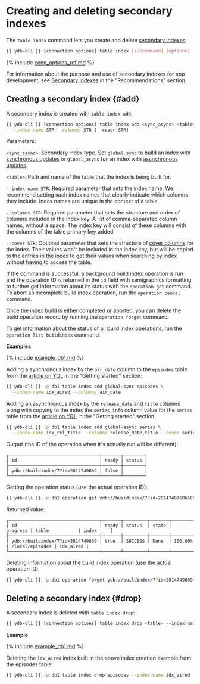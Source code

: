 # Creating and deleting secondary indexes

The `table index` command lets you create and delete [secondary indexes](../../../../concepts/secondary_indexes.md):

```bash
{{ ydb-cli }} [connection options] table index [subcommand] [options]
```

{% include [conn_options_ref.md](conn_options_ref.md) %}

For information about the purpose and use of secondary indexes for app development, see [Secondary indexes](../../../../best_practices/schema_design.md) in the "Recommendations" section.

## Creating a secondary index {#add}

A secondary index is created with `table index add`:

```bash
{{ ydb-cli }} [connection options] table index add <sync_async> <table> \
  --index-name STR --columns STR [--cover STR]
```

Parameters:

`<sync_async>`: Secondary index type. Set `global_sync` to build an index with [synchronous updates](../../../../concepts/secondary_indexes.md#sync) or `global_async` for an index with [asynchronous updates](../../../../concepts/secondary_indexes.md#async).

`<table>`: Path and name of the table that the index is being built for.

`--index-name STR`: Required parameter that sets the index name. We recommend setting such index names that clearly indicate which columns they include. Index names are unique in the context of a table.

`--columns STR`: Required parameter that sets the structure and order of columns included in the index key. A list of comma-separated column names, without a space. The index key will consist of these columns with the columns of the table primary key added.

`--cover STR`: Optional parameter that sets the structure of [cover columns](../../../../concepts/secondary_indexes.md#cover) for the index. Their values won't be included in the index key, but will be copied to the entries in the index to get their values when searching by index without having to access the table.

If the command is successful, a background build index operation is run and the operation ID is returned in the `id` field with semigraphics formatting to further get information about its status with the `operation get` command. To abort an incomplete build index operation, run the `operation cancel` command.

Once the index build is either completed or aborted, you can delete the build operation record by running the `operation forget` command.

To get information about the status of all build index operations, run the `operation list buildindex` command.

**Examples**

{% include [example_db1.md](../../_includes/example_db1.md) %}

Adding a synchronous index by the `air_date` column to the `episodes` table from the [article on YQL](../../../../getting_started/yql.md) in the "Getting started" section:

```bash
{{ ydb-cli }} -p db1 table index add global-sync episodes \
  --index-name idx_aired --columns air_date
```

Adding an asynchronous index by the `release_date` and `title` columns along with copying to the index the `series_info` column value for the `series` table from the [article on YQL](../../../../getting_started/yql.md) in the "Getting started" section:

```bash
{{ ydb-cli }} -p db1 table index add global-async series \
  --index-name idx_rel_title --columns release_date,title --cover series_info
```

Output (the ID of the operation when it's actually run will be different):

```text
┌──────────────────────────────────┬───────┬────────┐
| id                               | ready | status |
├──────────────────────────────────┼───────┼────────┤
| ydb://buildindex/7?id=2814749869 | false |        |
└──────────────────────────────────┴───────┴────────┘
```

Getting the operation status (use the actual operation ID):

```bash
{{ ydb-cli }} -p db1 operation get ydb://buildindex/7?id=281474976866869
```

Returned value:

```text
┌──────────────────────────────────┬───────┬─────────┬───────┬──────────┬─────────────────┬───────────┐
| id                               | ready | status  | state | progress | table           | index     |
├──────────────────────────────────┼───────┼─────────┼───────┼──────────┼─────────────────┼───────────┤
| ydb://buildindex/7?id=2814749869 | true  | SUCCESS | Done  | 100.00%  | /local/episodes | idx_aired |
└──────────────────────────────────┴───────┴─────────┴───────┴──────────┴─────────────────┴───────────┘
```

Deleting information about the build index operation (use the actual operation ID):

```bash
{{ ydb-cli }} -p db1 operation forget ydb://buildindex/7?id=2814749869
```

## Deleting a secondary index {#drop}

A secondary index is deleted with `table index drop`:

```bash
{{ ydb-cli }} [connection options] table index drop <table> --index-name STR
```

**Example**

{% include [example_db1.md](../../_includes/example_db1.md) %}

Deleting the `idx_aired` index built in the above index creation example from the episodes table:

```bash
{{ ydb-cli }} -p db1 table index drop episodes --index-name idx_aired
```

